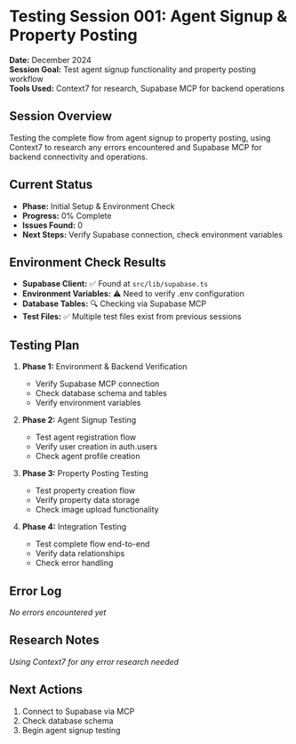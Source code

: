 # Testing Session 001: Agent Signup & Property Posting

**Date:** December 2024  
**Session Goal:** Test agent signup functionality and property posting workflow  
**Tools Used:** Context7 for research, Supabase MCP for backend operations  

## Session Overview
Testing the complete flow from agent signup to property posting, using Context7 to research any errors encountered and Supabase MCP for backend connectivity and operations.

## Current Status
- **Phase:** Initial Setup & Environment Check
- **Progress:** 0% Complete
- **Issues Found:** 0
- **Next Steps:** Verify Supabase connection, check environment variables

## Environment Check Results
- **Supabase Client:** ✅ Found at `src/lib/supabase.ts`
- **Environment Variables:** ⚠️ Need to verify .env configuration
- **Database Tables:** 🔍 Checking via Supabase MCP
- **Test Files:** ✅ Multiple test files exist from previous sessions

## Testing Plan
1. **Phase 1:** Environment & Backend Verification
   - Verify Supabase MCP connection
   - Check database schema and tables
   - Verify environment variables

2. **Phase 2:** Agent Signup Testing
   - Test agent registration flow
   - Verify user creation in auth.users
   - Check agent profile creation

3. **Phase 3:** Property Posting Testing
   - Test property creation flow
   - Verify property data storage
   - Check image upload functionality

4. **Phase 4:** Integration Testing
   - Test complete flow end-to-end
   - Verify data relationships
   - Check error handling

## Error Log
*No errors encountered yet*

## Research Notes
*Using Context7 for any error research needed*

## Next Actions
1. Connect to Supabase via MCP
2. Check database schema
3. Begin agent signup testing
